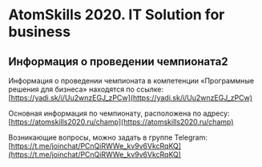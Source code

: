 # AtomSkills 2020. IT Solution for business

## Информация о проведении чемпионата2
Информация о проведении чемпионата в компетенции «Программные решения для бизнеса» находятся по ссылке: [https://yadi.sk/i/Uu2wnzEGJ_zPCw](https://yadi.sk/i/Uu2wnzEGJ_zPCw)

 
Основная информация по чемпионату, расположена по адресу:[https://atomskills2020.ru/champ](https://atomskills2020.ru/champ)
 
Возникающие вопросы, можно задать в группе Telegram:[https://t.me/joinchat/PCnQiRWWe_kv9v6VkcRqKQ](https://t.me/joinchat/PCnQiRWWe_kv9v6VkcRqKQ)